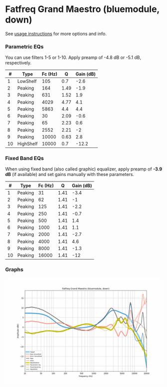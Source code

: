 # Fatfreq Grand Maestro (bluemodule, down)
See [usage instructions](https://github.com/jaakkopasanen/AutoEq#usage) for more options and info.

### Parametric EQs
You can use filters 1-5 or 1-10. Apply preamp of -4.8 dB or -5.1 dB, respectively.

|   # | Type      |   Fc (Hz) |    Q |   Gain (dB) |
|-----|-----------|-----------|------|-------------|
|   1 | LowShelf  |       105 | 0.7  |        -2.6 |
|   2 | Peaking   |       164 | 1.49 |        -1.9 |
|   3 | Peaking   |       631 | 1.52 |         1.9 |
|   4 | Peaking   |      4029 | 4.77 |         4.1 |
|   5 | Peaking   |      5863 | 4.4  |         4.4 |
|   6 | Peaking   |        30 | 2.09 |        -0.6 |
|   7 | Peaking   |        65 | 2.23 |         0.6 |
|   8 | Peaking   |      2552 | 2.21 |        -2   |
|   9 | Peaking   |     10000 | 0.63 |         2.8 |
|  10 | HighShelf |     10000 | 0.7  |       -12.2 |

### Fixed Band EQs
When using fixed band (also called graphic) equalizer, apply preamp of **-3.9 dB** (if available) and set gains manually with these parameters.

|   # | Type    |   Fc (Hz) |    Q |   Gain (dB) |
|-----|---------|-----------|------|-------------|
|   1 | Peaking |        31 | 1.41 |        -3.4 |
|   2 | Peaking |        62 | 1.41 |        -1   |
|   3 | Peaking |       125 | 1.41 |        -2.2 |
|   4 | Peaking |       250 | 1.41 |        -0.7 |
|   5 | Peaking |       500 | 1.41 |         1.4 |
|   6 | Peaking |      1000 | 1.41 |         1.1 |
|   7 | Peaking |      2000 | 1.41 |        -2.7 |
|   8 | Peaking |      4000 | 1.41 |         4.6 |
|   9 | Peaking |      8000 | 1.41 |        -1.3 |
|  10 | Peaking |     16000 | 1.41 |       -12   |

### Graphs
![](./Fatfreq%20Grand%20Maestro%20(bluemodule,%20down).png)
